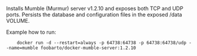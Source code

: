 Installs Mumble (Murmur) server v1.2.10 and exposes both TCP and UDP ports.
Persists the database and configuration files in the exposed /data VOLUME.

Example how to run:

		docker run -d --restart=always -p 64738:64738 -p 64738:64738/udp --name=mumble foobarto/docker-mumble-server:1.2.10
